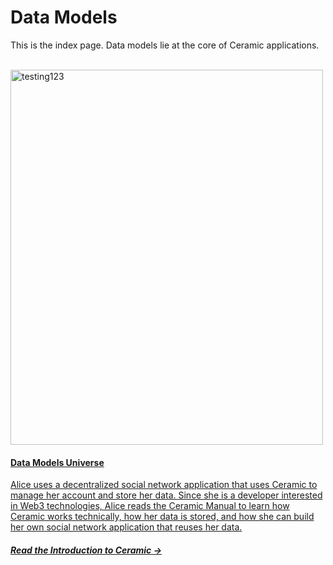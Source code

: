 # Data Models

This is the index page. Data models lie at the core of Ceramic applications.

</br>

<div class="txtl-options center">
  <a href="./hub/" class="box">
    <img src="/images/ceramic-landscape.jpg" alt="testing123" width="500" height="600">
    <h4>Data Models Universe</h4>
    <p>Alice uses a decentralized social network application that uses Ceramic to manage her account and store her data. Since she is a developer interested in Web3 technologies, Alice reads the Ceramic Manual to learn how Ceramic works technically, how her data is stored, and how she can build her own social network application that reuses her data.</p>
    <h5>Read the Introduction to Ceramic →</h5>
  </a>
</div>